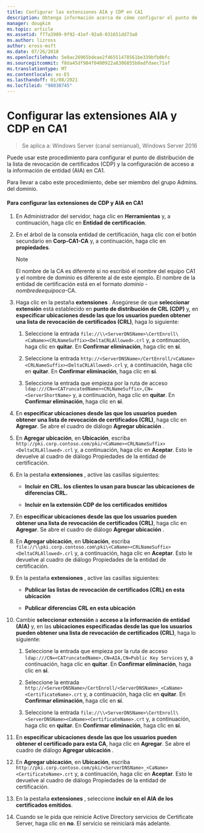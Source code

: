 ```yaml
---
title: Configurar las extensiones AIA y CDP en CA1
description: Obtenga información acerca de cómo configurar el punto de distribución de lista de revocación de certificados (CRL) y la configuración de acceso a la información de entidad (AIA) en CA1.
manager: dougkim
ms.topic: article
ms.assetid: f77a3989-9f92-41ef-92a8-031651dd73a8
ms.author: lizross
author: eross-msft
ms.date: 07/26/2018
ms.openlocfilehash: 5e8ac26965bdeae2f46551478561be339bfb0bfc
ms.sourcegitcommit: f8da45df984f0400922a8306855b0adfdaec71af
ms.translationtype: MT
ms.contentlocale: es-ES
ms.lasthandoff: 01/08/2021
ms.locfileid: "98038745"
---
```

# <a name="configure-the-cdp-and-aia-extensions-on-ca1"></a>Configurar las extensiones AIA y CDP en CA1

>Se aplica a: Windows Server (canal semianual), Windows Server 2016

Puede usar este procedimiento para configurar el punto de distribución de la lista de revocación de certificados (CDP) y la configuración de acceso a la información de entidad (AIA) en CA1.

Para llevar a cabo este procedimiento, debe ser miembro del grupo Admins. del dominio.

#### <a name="to-configure-the-cdp-and-aia-extensions-on-ca1"></a>Para configurar las extensiones de CDP y AIA en CA1

1.  En Administrador del servidor, haga clic en **Herramientas** y, a continuación, haga clic en **Entidad de certificación**.

2.  En el árbol de la consola entidad de certificación, haga clic con el botón secundario en **Corp-CA1-CA** y, a continuación, haga clic en **propiedades**.

    > [!NOTE]
    > El nombre de la CA es diferente si no escribió el nombre del equipo CA1 y el nombre de dominio es diferente al de este ejemplo. El nombre de la entidad de certificación está en el formato *dominio* - *nombredeequipoca*-CA.

3.  Haga clic en la pestaña **extensiones** . Asegúrese de que **seleccionar extensión** está establecido en **punto de distribución de CRL (CDP)** y, en **especificar ubicaciones desde las que los usuarios pueden obtener una lista de revocación de certificados (CRL)**, haga lo siguiente:

    1.  Seleccione la entrada `file://\\<ServerDNSName>\CertEnroll\<CaName><CRLNameSuffix><DeltaCRLAllowed>.crl` y, a continuación, haga clic en **quitar**. En **Confirmar eliminación**, haga clic en **sí**.

    2.  Seleccione la entrada `http://<ServerDNSName>/CertEnroll/<CaName><CRLNameSuffix><DeltaCRLAllowed>.crl` y, a continuación, haga clic en **quitar**. En **Confirmar eliminación**, haga clic en **sí**.

    3.  Seleccione la entrada que empieza por la ruta de acceso `ldap:///CN=<CATruncatedName><CRLNameSuffix>,CN=<ServerShortName>` y, a continuación, haga clic en **quitar**. En **Confirmar eliminación**, haga clic en **sí**.

4.  En **especificar ubicaciones desde las que los usuarios pueden obtener una lista de revocación de certificados (CRL)**, haga clic en **Agregar**. Se abre el cuadro de diálogo **Agregar ubicación** .

5.  En **Agregar ubicación**, en **Ubicación**, escriba `http://pki.corp.contoso.com/pki/<CaName><CRLNameSuffix><DeltaCRLAllowed>.crl` y, a continuación, haga clic en **Aceptar**. Esto le devuelve al cuadro de diálogo Propiedades de la entidad de certificación.

6.  En la pestaña **extensiones** , active las casillas siguientes:

    -   **Incluir en CRL. los clientes lo usan para buscar las ubicaciones de diferencias CRL.**

    -   **Incluir en la extensión CDP de los certificados emitidos**

7.  En **especificar ubicaciones desde las que los usuarios pueden obtener una lista de revocación de certificados (CRL)**, haga clic en **Agregar**. Se abre el cuadro de diálogo **Agregar ubicación** .

8.  En **Agregar ubicación**, en **Ubicación**, escriba `file://\\pki.corp.contoso.com\pki\<CaName><CRLNameSuffix><DeltaCRLAllowed>.crl` y, a continuación, haga clic en **Aceptar**. Esto le devuelve al cuadro de diálogo Propiedades de la entidad de certificación.

9. En la pestaña **extensiones** , active las casillas siguientes:

    -   **Publicar las listas de revocación de certificados (CRL) en esta ubicación**

    -   **Publicar diferencias CRL en esta ubicación**

10. Cambie **seleccionar extensión** a **acceso a la información de entidad (AIA)** y, en las **ubicaciones especificadas desde las que los usuarios pueden obtener una lista de revocación de certificados (CRL)**, haga lo siguiente:

    1.  Seleccione la entrada que empieza por la ruta de acceso `ldap:///CN=<CATruncatedName>,CN=AIA,CN=Public Key Services` y, a continuación, haga clic en **quitar**. En **Confirmar eliminación**, haga clic en **sí**.

    2.  Seleccione la entrada `http://<ServerDNSName>/CertEnroll/<ServerDNSName>_<CaName><CertificateName>.crt` y, a continuación, haga clic en **quitar**. En **Confirmar eliminación**, haga clic en **sí**.

    3.  Seleccione la entrada `file://\\<ServerDNSName>\CertEnroll\<ServerDNSName><CaName><CertificateName>.crt` y, a continuación, haga clic en **quitar**. En **Confirmar eliminación**, haga clic en **sí**.

11. En **especificar ubicaciones desde las que los usuarios pueden obtener el certificado para esta CA**, haga clic en **Agregar**. Se abre el cuadro de diálogo **Agregar ubicación** .

12. En **Agregar ubicación**, en **Ubicación**, escriba `http://pki.corp.contoso.com/pki/<ServerDNSName>_<CaName><CertificateName>.crt` y, a continuación, haga clic en **Aceptar**. Esto le devuelve al cuadro de diálogo Propiedades de la entidad de certificación.

13. En la pestaña **extensiones** , seleccione **incluir en el AIA de los certificados emitidos**.

14. Cuando se le pida que reinicie Active Directory servicios de Certificate Server, haga clic en **no**. El servicio se reiniciará más adelante.


